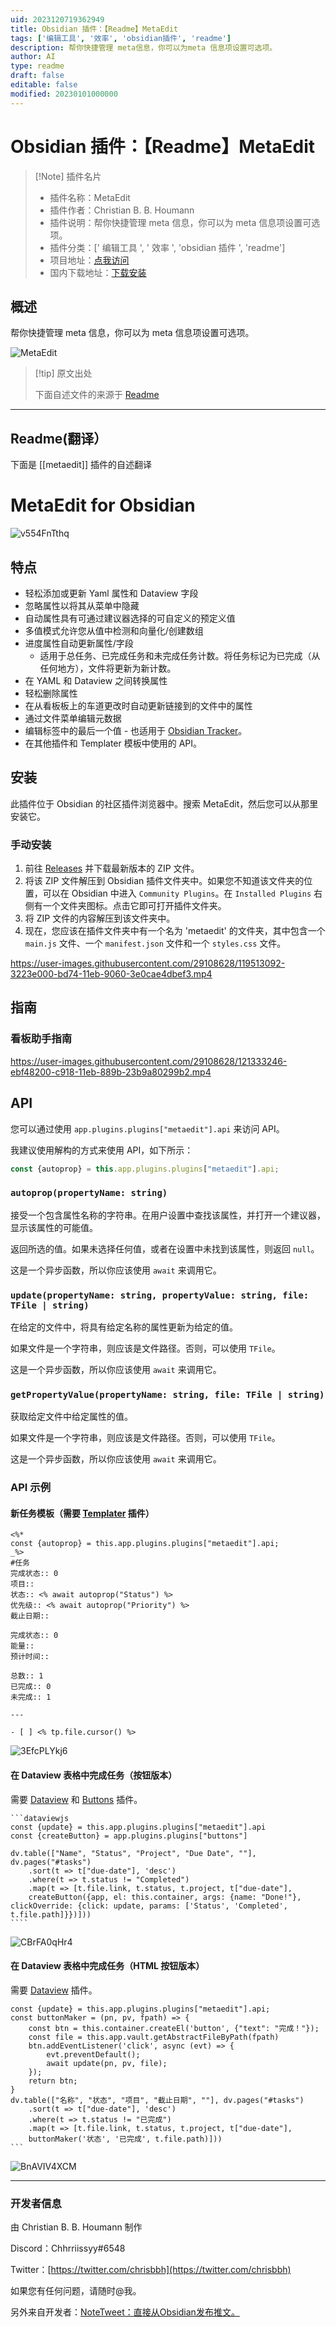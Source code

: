 ```yaml
---
uid: 2023120719362949
title: Obsidian 插件：【Readme】MetaEdit
tags: ['编辑工具', '效率', 'obsidian插件', 'readme']
description: 帮你快捷管理 meta信息，你可以为meta 信息项设置可选项。
author: AI
type: readme
draft: false
editable: false
modified: 20230101000000
---
```


# Obsidian 插件：【Readme】MetaEdit

> [!Note] 插件名片
> - 插件名称：MetaEdit
> - 插件作者：Christian B. B. Houmann
> - 插件说明：帮你快捷管理 meta 信息，你可以为 meta 信息项设置可选项。
> - 插件分类：[' 编辑工具 ', ' 效率 ', 'obsidian 插件 ', 'readme']
> - 项目地址：[点我访问](https://github.com/chhoumann/MetaEdit)
> - 国内下载地址：[下载安装](https://pkmer.cn/products/plugin/pluginMarket/?metaedit)

## 概述

帮你快捷管理 meta 信息，你可以为 meta 信息项设置可选项。

![MetaEdit](https://cdn.pkmer.cn/covers/metaedit.png!pkmer)

> [!tip] 原文出处
>
>下面自述文件的来源于 [Readme](https://ghproxy.net/https://raw.githubusercontent.com/chhoumann/MetaEdit/master/README.md)
>

---

## Readme(翻译）

下面是 [[metaedit]] 插件的自述翻译

# MetaEdit for Obsidian

![v554FnTthq](https://cdn.pkmer.cn/covers/metaedit_1_0.gif)

## 特点

- 轻松添加或更新 Yaml 属性和 Dataview 字段
- 忽略属性以将其从菜单中隐藏
- 自动属性具有可通过建议器选择的可自定义的预定义值
- 多值模式允许您从值中检测和向量化/创建数组
- 进度属性自动更新属性/字段
  - 适用于总任务、已完成任务和未完成任务计数。将任务标记为已完成（从任何地方），文件将更新为新计数。
- 在 YAML 和 Dataview 之间转换属性
- 轻松删除属性
- 在从看板板上的车道更改时自动更新链接到的文件中的属性
- 通过文件菜单编辑元数据
- 编辑标签中的最后一个值 - 也适用于 [Obsidian Tracker](https://github.com/pyrochlore/obsidian-tracker)。
- 在其他插件和 Templater 模板中使用的 API。

## 安装

此插件位于 Obsidian 的社区插件浏览器中。搜索 MetaEdit，然后您可以从那里安装它。

### 手动安装

1. 前往 [Releases](https://github.com/chhoumann/MetaEdit/releases) 并下载最新版本的 ZIP 文件。
2. 将该 ZIP 文件解压到 Obsidian 插件文件夹中。如果您不知道该文件夹的位置，可以在 Obsidian 中进入 `Community Plugins`。在 `Installed Plugins` 右侧有一个文件夹图标。点击它即可打开插件文件夹。
3. 将 ZIP 文件的内容解压到该文件夹中。
4. 现在，您应该在插件文件夹中有一个名为 'metaedit' 的文件夹，其中包含一个 `main.js` 文件、一个 `manifest.json` 文件和一个 `styles.css` 文件。

<https://user-images.githubusercontent.com/29108628/119513092-3223e000-bd74-11eb-9060-3e0cae4dbef3.mp4>

## 指南

### 看板助手指南

<https://user-images.githubusercontent.com/29108628/121333246-ebf48200-c918-11eb-889b-23b9a80299b2.mp4>

## API

您可以通过使用 `app.plugins.plugins["metaedit"].api` 来访问 API。

我建议使用解构的方式来使用 API，如下所示：

```js
const {autoprop} = this.app.plugins.plugins["metaedit"].api;
```

### `autoprop(propertyName: string)`

接受一个包含属性名称的字符串。在用户设置中查找该属性，并打开一个建议器，显示该属性的可能值。

返回所选的值。如果未选择任何值，或者在设置中未找到该属性，则返回 `null`。

这是一个异步函数，所以你应该使用 `await` 来调用它。

### `update(propertyName: string, propertyValue: string, file: TFile | string)`

在给定的文件中，将具有给定名称的属性更新为给定的值。

如果文件是一个字符串，则应该是文件路径。否则，可以使用 `TFile`。

这是一个异步函数，所以你应该使用 `await` 来调用它。

### `getPropertyValue(propertyName: string, file: TFile | string)`

获取给定文件中给定属性的值。

如果文件是一个字符串，则应该是文件路径。否则，可以使用 `TFile`。

这是一个异步函数，所以你应该使用 `await` 来调用它。

### API 示例

#### 新任务模板（需要 [Templater](https://github.com/SilentVoid13/Templater) 插件）

```
<%*
const {autoprop} = this.app.plugins.plugins["metaedit"].api;
_%>
#任务
完成状态:: 0
项目::
状态:: <% await autoprop("Status") %>
优先级:: <% await autoprop("Priority") %>
截止日期::

完成状态:: 0
能量::
预计时间::

总数:: 1
已完成:: 0
未完成:: 1

---

- [ ] <% tp.file.cursor() %>
```

![3EfcPLYkj6](https://cdn.pkmer.cn/covers/metaedit_1_1.gif)

#### 在 Dataview 表格中完成任务（按钮版本）

需要 [Dataview](https://github.com/blacksmithgu/obsidian-dataview) 和 [Buttons](https://github.com/shabegom/buttons/) 插件。

````````
```dataviewjs
const {update} = this.app.plugins.plugins["metaedit"].api
const {createButton} = app.plugins.plugins["buttons"]

dv.table(["Name", "Status", "Project", "Due Date", ""], dv.pages("#tasks")
    .sort(t => t["due-date"], 'desc')
    .where(t => t.status != "Completed")
    .map(t => [t.file.link, t.status, t.project, t["due-date"], 
    createButton({app, el: this.container, args: {name: "Done!"}, clickOverride: {click: update, params: ['Status', 'Completed', t.file.path]}})]))
````
````````

![CBrFA0qHr4](https://cdn.pkmer.cn/covers/metaedit_1_2.gif)

#### 在 Dataview 表格中完成任务（HTML 按钮版本）

需要 [Dataview](https://github.com/blacksmithgu/obsidian-dataview) 插件。

````dataviewjs
const {update} = this.app.plugins.plugins["metaedit"].api;
const buttonMaker = (pn, pv, fpath) => {
    const btn = this.container.createEl('button', {"text": "完成！"});
    const file = this.app.vault.getAbstractFileByPath(fpath)
    btn.addEventListener('click', async (evt) => {
        evt.preventDefault();
        await update(pn, pv, file);
    });
    return btn;
}
dv.table(["名称", "状态", "项目", "截止日期", ""], dv.pages("#tasks")
    .sort(t => t["due-date"], 'desc')
    .where(t => t.status != "已完成")
    .map(t => [t.file.link, t.status, t.project, t["due-date"], 
    buttonMaker('状态', '已完成', t.file.path)]))
```
````

![BnAVIV4XCM](https://cdn.pkmer.cn/covers/metaedit_1_3.gif)

---

### 开发者信息

由 Christian B. B. Houmann 制作

Discord：Chhrriissyy#6548

Twitter：[https://twitter.com/chrisbbh](https://twitter.com/chrisbbh)

如果您有任何问题，请随时@我。

另外来自开发者：[NoteTweet：直接从Obsidian发布推文。](https://github.com/chhoumann/notetweet_obsidian)
